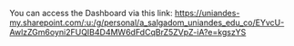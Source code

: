 You can access the Dashboard via this link: https://uniandes-my.sharepoint.com/:u:/g/personal/a_salgadom_uniandes_edu_co/EYvcU-AwlzZGm6oyni2FUQIB4D4MW6dFdCqBrZ5ZVpZ-iA?e=kgszYS
